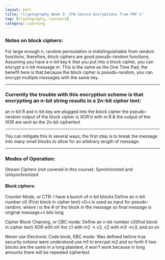 ```yaml
---
layout: post
title: "Cryptography Week 3: CPA-Secure Encryptions from PRF's"
tag: [Cryptography, Coursera]
category: Learning
---
```


### Notes on block ciphers:
For large enough n, random permutation is indistinguishable from random functions, therefore, block ciphers are good pseudo-random functions,
Assuming you have a n-bit  key k that you put into a block cipher, you can encrypt a n-bit message m. This is the same as the One Time Pad; the benefit here is that because the block cipher is pseudo-random, you can encrypt multiple messages with the same key.
******
### Currently the trouble with this encryption scheme is that encrypting an n-bit string results in a 2n-bit cipher text:

an n-bit R and n-bit key are plugged into the block cipher
the pseudo-random output of the block cipher is XOR'd with m
R & the output of the XOR are sent as the 2n-bit ciphertext
*****
You can mitigate this in several ways; the first step is to break the message into many small blocks to allow for an arbitrary length of message.
*****
### Modes of Operation:
Stream Ciphers (not covered in this course):
Synchronized and Unsynchronized

#### Block ciphers:

Counter Mode, or CTR:
I have a bunch of n-bit blocks
Define an n-bit number c0 (First block in cipher text)
c0+i is used as input for pseudo-random, where i is the # of the block in the message
so final message is original message+n bits long

Cipher Block Chaining, or CBC mode:
Define an n-bit number c0(first block in cipher text)
XOR with m1
Xor c1 with m2 -> c2, c2 with m3 ->c3, and so on

Never use Electronic Code book, EBC mode:
Was defined before true security notions were understood
use m1 to encrypt m2 and so forth
if two blocks are the same in a long plaintext, it won't work because in long amounts there will be repeated ciphertext